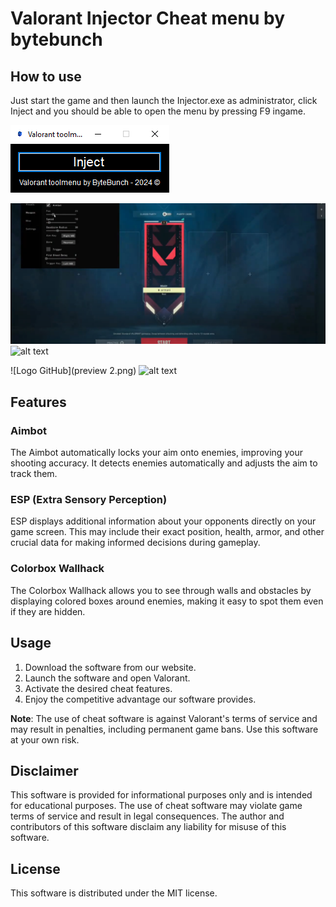 # Valorant Injector Cheat menu by bytebunch

## How to use

Just start the game and then launch the Injector.exe as administrator, click Inject and you should be able to open the menu by pressing F9 ingame.

![Preview 1](https://raw.githubusercontent.com/byte0bunch/Valorant-Injector/main/preview%203.PNG)

![Logo GitHub](preview.png)
![alt text](http://url/to/img.png)

![Logo GitHub](preview 2.png)
![alt text](http://url/to/img.png)

## Features

### Aimbot

The Aimbot automatically locks your aim onto enemies, improving your shooting accuracy. It detects enemies automatically and adjusts the aim to track them.

### ESP (Extra Sensory Perception)

ESP displays additional information about your opponents directly on your game screen. This may include their exact position, health, armor, and other crucial data for making informed decisions during gameplay.

### Colorbox Wallhack

The Colorbox Wallhack allows you to see through walls and obstacles by displaying colored boxes around enemies, making it easy to spot them even if they are hidden.

## Usage

1. Download the software from our website.
2. Launch the software and open Valorant.
3. Activate the desired cheat features.
4. Enjoy the competitive advantage our software provides.

**Note**: The use of cheat software is against Valorant's terms of service and may result in penalties, including permanent game bans. Use this software at your own risk.

## Disclaimer

This software is provided for informational purposes only and is intended for educational purposes. The use of cheat software may violate game terms of service and result in legal consequences. The author and contributors of this software disclaim any liability for misuse of this software.

## License

This software is distributed under the MIT license.
